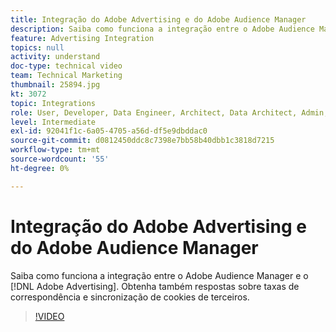 ```yaml
---
title: Integração do Adobe Advertising e do Adobe Audience Manager
description: Saiba como funciona a integração entre o Adobe Audience Manager e o Adobe Advertising. Obtenha também respostas sobre taxas de correspondência e sincronização de cookies de terceiros.
feature: Advertising Integration
topics: null
activity: understand
doc-type: technical video
team: Technical Marketing
thumbnail: 25894.jpg
kt: 3072
topic: Integrations
role: User, Developer, Data Engineer, Architect, Data Architect, Admin, Leader
level: Intermediate
exl-id: 92041f1c-6a05-4705-a56d-df5e9dbddac0
source-git-commit: d0812450ddc8c7398e7bb58b40dbb1c3818d7215
workflow-type: tm+mt
source-wordcount: '55'
ht-degree: 0%

---
```


# Integração do Adobe Advertising e do Adobe Audience Manager

Saiba como funciona a integração entre o Adobe Audience Manager e o [!DNL Adobe Advertising]. Obtenha também respostas sobre taxas de correspondência e sincronização de cookies de terceiros.

>[!VIDEO](https://video.tv.adobe.com/v/25894/?quality=12)
